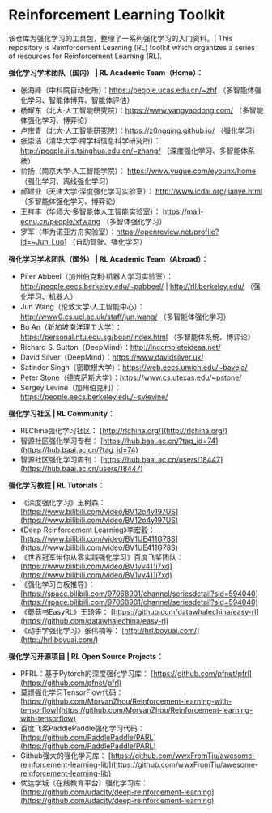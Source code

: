 # Reinforcement Learning Toolkit
该仓库为强化学习的工具包，整理了一系列强化学习的入门资料。| This repository is Reinforcement Learning (RL) toolkit  which organizes a series of resources for Reinforcement Learning (RL).



**强化学习学术团队（国内） | RL Academic Team（Home）：**

- 张海峰（中科院自动化所）：https://people.ucas.edu.cn/~zhf （多智能体强化学习、智能体博弈、智能体评估）
- 杨耀东（北大·人工智能研究院）：https://www.yangyaodong.com/ （多智能体强化学习、博弈论）
- 卢宗青（北大·人工智能研究院）：https://z0ngqing.github.io/ （强化学习）
- 张崇洁（清华大学·跨学科信息科学研究所）：http://people.iiis.tsinghua.edu.cn/~zhang/ （深度强化学习、多智能体系统）
- 俞扬（南京大学·人工智能学院）： https://www.yuque.com/eyounx/home （强化学习、离线强化学习）
- 郝建业（天津大学·深度强化学习实验室）： http://www.icdai.org/jianye.html （多智能体强化学习、博弈论）
- 王祥丰（华师大·多智能体人工智能实验室）： https://mail-ecnu.cn/people/xfwang （多智体强化学习）
- 罗军（华为诺亚方舟实验室）：https://openreview.net/profile?id=~Jun_Luo1 （自动驾驶、强化学习）



**强化学习学术团队（国外） | RL Academic Team（Abroad）：**

- Piter Abbeel（加州伯克利·机器人学习实验室）：http://people.eecs.berkeley.edu/~pabbeel/ | http://rll.berkeley.edu/ （强化学习、机器人）
- Jun Wang（伦敦大学·人工智能中心）：http://www0.cs.ucl.ac.uk/staff/jun.wang/ （多智能体强化学习）
- Bo An（新加坡南洋理工大学）：https://personal.ntu.edu.sg/boan/index.html （多智能体系统、博弈论）
- Richard S. Sutton（DeepMind）：http://incompleteideas.net/ 
- David Silver（DeepMind）：https://www.davidsilver.uk/
- Satinder Singh（密歇根大学）：https://web.eecs.umich.edu/~baveja/
- Peter Stone（德克萨斯大学）：https://www.cs.utexas.edu/~pstone/
- Sergey Levine（加州伯克利）：https://people.eecs.berkeley.edu/~svlevine/



**强化学习社区 | RL Community：**

- RLChina强化学习社区： [http://rlchina.org/](http://rlchina.org/)
- 智源社区强化学习专栏： [https://hub.baai.ac.cn/?tag_id=74](https://hub.baai.ac.cn/?tag_id=74)
- 智源社区强化学习周刊： [https://hub.baai.ac.cn/users/18447](https://hub.baai.ac.cn/users/18447)



**强化学习教程 | RL Tutorials：**

- 《深度强化学习》王树森： [https://www.bilibili.com/video/BV12o4y197US](https://www.bilibili.com/video/BV12o4y197US)
- 《Deep Reinforcement Learning》李宏毅： [https://www.bilibili.com/video/BV1UE411G78S](https://www.bilibili.com/video/BV1UE411G78S)
- 《世界冠军带你从零实践强化学习》百度飞桨团队： [https://www.bilibili.com/video/BV1yv411i7xd](https://www.bilibili.com/video/BV1yv411i7xd)
- 《强化学习白板推导》：[https://space.bilibili.com/97068901/channel/seriesdetail?sid=594040](https://space.bilibili.com/97068901/channel/seriesdetail?sid=594040)
- 《蘑菇书EasyRL》王琦等： [https://github.com/datawhalechina/easy-rl](https://github.com/datawhalechina/easy-rl)
- 《动手学强化学习》张伟楠等： [http://hrl.boyuai.com/](http://hrl.boyuai.com/)



**强化学习开源项目 | RL Open Source Projects：**

- PFRL：基于Pytorch的深度强化学习库： [https://github.com/pfnet/pfrl](https://github.com/pfnet/pfrl)
- 莫烦强化学习TensorFlow代码： [https://github.com/MorvanZhou/Reinforcement-learning-with-tensorflow](https://github.com/MorvanZhou/Reinforcement-learning-with-tensorflow)
- 百度飞桨PaddlePaddle强化学习代码： [https://github.com/PaddlePaddle/PARL](https://github.com/PaddlePaddle/PARL)
- Github强大的强化学习库： [https://github.com/wwxFromTju/awesome-reinforcement-learning-lib](https://github.com/wwxFromTju/awesome-reinforcement-learning-lib)
- 优达学城（在线教育平台）强化学习库： [https://github.com/udacity/deep-reinforcement-learning](https://github.com/udacity/deep-reinforcement-learning)
